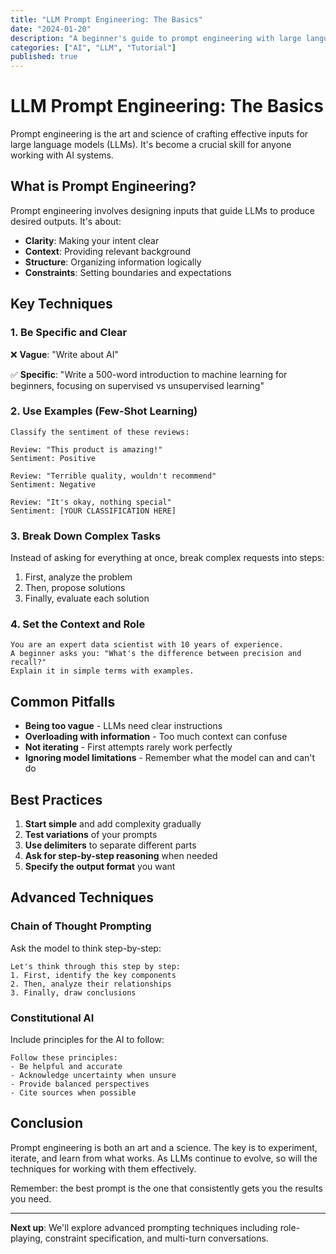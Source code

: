 ```yaml
---
title: "LLM Prompt Engineering: The Basics"
date: "2024-01-20"
description: "A beginner's guide to prompt engineering with large language models - techniques, best practices, and common pitfalls."
categories: ["AI", "LLM", "Tutorial"]
published: true
---
```


# LLM Prompt Engineering: The Basics

Prompt engineering is the art and science of crafting effective inputs for large language models (LLMs). It's become a crucial skill for anyone working with AI systems.

## What is Prompt Engineering?

Prompt engineering involves designing inputs that guide LLMs to produce desired outputs. It's about:

- **Clarity**: Making your intent clear
- **Context**: Providing relevant background
- **Structure**: Organizing information logically
- **Constraints**: Setting boundaries and expectations

## Key Techniques

### 1. Be Specific and Clear

❌ **Vague**: "Write about AI"

✅ **Specific**: "Write a 500-word introduction to machine learning for beginners, focusing on supervised vs unsupervised learning"

### 2. Use Examples (Few-Shot Learning)

```
Classify the sentiment of these reviews:

Review: "This product is amazing!"
Sentiment: Positive

Review: "Terrible quality, wouldn't recommend"
Sentiment: Negative

Review: "It's okay, nothing special"
Sentiment: [YOUR CLASSIFICATION HERE]
```

### 3. Break Down Complex Tasks

Instead of asking for everything at once, break complex requests into steps:

1. First, analyze the problem
2. Then, propose solutions
3. Finally, evaluate each solution

### 4. Set the Context and Role

```
You are an expert data scientist with 10 years of experience. 
A beginner asks you: "What's the difference between precision and recall?"
Explain it in simple terms with examples.
```

## Common Pitfalls

- **Being too vague** - LLMs need clear instructions
- **Overloading with information** - Too much context can confuse
- **Not iterating** - First attempts rarely work perfectly
- **Ignoring model limitations** - Remember what the model can and can't do

## Best Practices

1. **Start simple** and add complexity gradually
2. **Test variations** of your prompts
3. **Use delimiters** to separate different parts
4. **Ask for step-by-step reasoning** when needed
5. **Specify the output format** you want

## Advanced Techniques

### Chain of Thought Prompting

Ask the model to think step-by-step:

```
Let's think through this step by step:
1. First, identify the key components
2. Then, analyze their relationships
3. Finally, draw conclusions
```

### Constitutional AI

Include principles for the AI to follow:

```
Follow these principles:
- Be helpful and accurate
- Acknowledge uncertainty when unsure
- Provide balanced perspectives
- Cite sources when possible
```

## Conclusion

Prompt engineering is both an art and a science. The key is to experiment, iterate, and learn from what works. As LLMs continue to evolve, so will the techniques for working with them effectively.

Remember: the best prompt is the one that consistently gets you the results you need.

---

**Next up**: We'll explore advanced prompting techniques including role-playing, constraint specification, and multi-turn conversations.